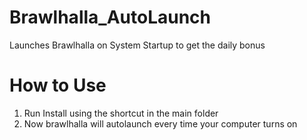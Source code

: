 # Brawlhalla_AutoLaunch
Launches Brawlhalla on System Startup to get the daily bonus

# How to Use
1. Run Install using the shortcut in the main folder
2. Now brawlhalla will autolaunch every time your computer turns on

